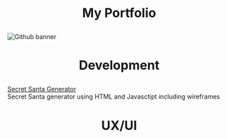 # <p align="center">My Portfolio</p>
![Github banner](https://github.com/user-attachments/assets/e090e9af-c596-4cfb-bb88-2e1ce7433632)

# <p align="center">Development</p>
[Secret Santa Generator]()
<br>
Secret Santa generator using HTML and Javasctipt including wireframes
  
# <p align="center">UX/UI</p>
